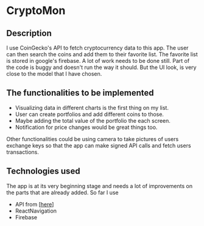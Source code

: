 # CryptoMon

## Description

I use CoinGecko's API to fetch cryptocurrency data to this app. The user can then search the coins and add them to their favorite list. The favorite list is stored in google's firebase. A lot of work needs to be done still. Part of the code is buggy and doesn't run the way it should. But the UI look, is very close to the model that I have chosen.

## The functionalities to be implemented

- Visualizing data in different charts is the first thing on my list.
- User can create portfolios and add different coins to those.
- Maybe adding the total value of the portfolio the each screen.
- Notification for price changes would be great things too.

Other functionalities could be using camera to take pictures of users exchange keys so that the app can make signed API calls and fetch users transactions.

## Technologies used

The app is at its very beginning stage and needs a lot of improvements on the parts that are already added. So far I use

- API from [[here](https://www.coingecko.com/en/api#explore-api)]
- ReactNavigation
- Firebase
